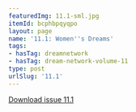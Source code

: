 ```yaml
---
featuredImg: 11.1-sml.jpg
itemId: bcphbpqyqpo
layout: page
name: '11.1: Women''s Dreams'
tags:
- hasTag: dreamnetwork
- hasTag: dream-network-volume-11
type: post
urlSlug: '11.1'
---
```

<a href="../files/pdfs/Volume_11/11.1-Dream-Network-Vol-11-No-1.pdf" download="">Download issue 11.1</a>